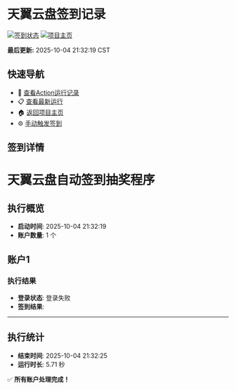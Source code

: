 # 天翼云盘签到记录

[![签到状态](https://github.com/linlix0310/189pan/actions/workflows/main.yml/badge.svg)](https://github.com/linlix0310/189pan/actions/workflows/main.yml) [![项目主页](https://img.shields.io/badge/GitHub-项目主页-blue?logo=github)](https://github.com/linlix0310/189pan)

**最后更新:** 2025-10-04 21:32:19 CST

## 快速导航

- 🔄 [查看Action运行记录](https://github.com/linlix0310/189pan/actions)
- 📋 [查看最新运行](https://github.com/linlix0310/189pan/actions/runs/18245005051)
- 🏠 [返回项目主页](https://github.com/linlix0310/189pan)
- ⚙️ [手动触发签到](https://github.com/linlix0310/189pan/actions/workflows/main.yml)

## 签到详情

# 天翼云盘自动签到抽奖程序

## 执行概览
- **启动时间**: 2025-10-04 21:32:19
- **账户数量**: 1 个

## 账户1
### 执行结果
- **登录状态**: 登录失败
- **签到结果**: 

---
## 执行统计
- **结束时间**: 2025-10-04 21:32:25
- **运行时长**: 5.71 秒

✅ **所有账户处理完成！**
